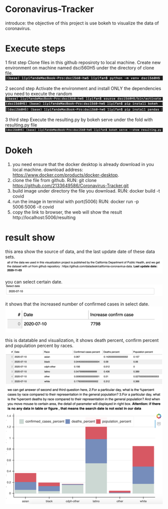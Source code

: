 # Coronavirus-Tracker
introduce: the objective of this project is use bokeh to visualize the data of coronavirus.

# Execute steps
1 first step
Clone files in this github reposiroty to local machine.
Create new environment on machine named dsci560H5 under the directory of clone file.
![](https://github.com/2133649586/imag/blob/main/%E6%88%AA%E5%B1%8F2020-11-05%2013.14.53.png)

2 second step
Activate the environment and install ONLY the dependencies you need to execute the random
![](https://github.com/2133649586/imag/blob/main/%E6%88%AA%E5%B1%8F2020-11-05%2013.15.15.png)
![](https://github.com/2133649586/imag/blob/main/%E6%88%AA%E5%B1%8F2020-11-05%2013.15.40.png)
![](https://github.com/2133649586/imag/blob/main/%E6%88%AA%E5%B1%8F2020-11-05%2013.16.07.png)

3 third step
Execute the resulting.py by bokeh serve under the fold with resulting.py file
![](https://github.com/2133649586/imag/blob/main/%E6%88%AA%E5%B1%8F2020-11-05%2013.23.49.png)


# Dokeh
1. you need ensure that the docker desktop is already download in you local machine.
  download address: https://www.docker.com/products/docker-desktop.
2. clone the file from github.
  RUN: git clone https://github.com/2133649586/Coronavirus-Tracker.git
3. build image under directory the file you download.
  RUN: docker build -t covid
4. run the image in terminal with port(5006)
  RUN: docker run -p 5006:5006 -it covid
5. copy the link to browser, the web will show the result
  http://localhost:5006/resulting
  

# result show
this area show the source of data, and the last update date of these data sets.
![](https://github.com/2133649586/imag/blob/main/%E6%88%AA%E5%B1%8F2020-11-05%2015.25.42.png)

you can select certain date.
![](https://github.com/2133649586/imag/blob/main/%E6%88%AA%E5%B1%8F2020-11-05%2015.25.55.png)

it shows that the increased number of confirmed cases in select date.
![](https://github.com/2133649586/imag/blob/main/%E6%88%AA%E5%B1%8F2020-11-05%2015.26.05.png)

this is datatable and visualization, it shows death percent, confirm percent and population percent by races.
![](https://github.com/2133649586/imag/blob/main/%E6%88%AA%E5%B1%8F2020-11-05%2015.26.13.png)
![](https://github.com/2133649586/imag/blob/main/%E6%88%AA%E5%B1%8F2020-11-05%2015.26.31.png)
